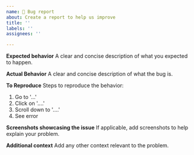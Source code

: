 ```yaml
---
name: 🐛 Bug report
about: Create a report to help us improve
title: ''
labels: ''
assignees: ''

---
```


**Expected behavior**
A clear and concise description of what you expected to happen.

**Actual Behavior**
A clear and concise description of what the bug is.

**To Reproduce**
Steps to reproduce the behavior:
1. Go to '...'
2. Click on '....'
3. Scroll down to '....'
4. See error

**Screenshots showcasing the issue**
If applicable, add screenshots to help explain your problem.

**Additional context**
Add any other context relevant to the problem.
